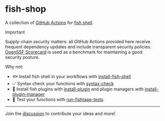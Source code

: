 <h1>fish-shop</h1>

A collection of [GitHub Actions](https://docs.github.com/en/actions) for [fish shell](https://fishshell.com/).

> [!IMPORTANT]
> Supply-chain security matters: all GitHub Actions provided here receive frequent dependency updates and include transparent security policies. [OpenSSF Scorecard](https://securityscorecards.dev) is used as a benchmark for maintaining a good security posture.

Why not:

- 🐟 Install fish shell in your workflows with [install-fish-shell](https://github.com/fish-shop/install-fish-shell)
- ✅ Syntax check your functions with [syntax-check](https://github.com/fish-shop/syntax-check)
- 🔌 Install fish plugins with [install-plugin](https://github.com/fish-shop/install-plugin) and plugin managers with [install-plugin-manager](https://github.com/fish-shop/install-plugin-manager)
- 🧪 Test your functions with [run-fishtape-tests](https://github.com/fish-shop/run-fishtape-tests)


<hr>

Join the [discussion](https://github.com/orgs/fish-shop/discussions/3) to contribute your ideas and more!
